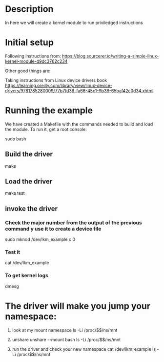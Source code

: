 # Description

In here we will create a kernel module to run priviledged instructions

# Initial setup
Following instructions from:
https://blog.sourcerer.io/writing-a-simple-linux-kernel-module-d9dc3762c234

Other good things are:

Taking instructions from Linux device drivers book
https://learning.oreilly.com/library/view/linux-device-drivers/9781785280009/77b7fd36-fa66-45c1-9b38-65baf42c0d34.xhtml

# Running the example
We have created a Makefile with the commands needed to build and load the module. 
To run it, get a root console:

sudo bash

## Build the driver
make

## Load the driver
make test

## invoke the driver

### Check the major number from the output of the previous command y use it to create a device file
sudo mknod /dev/lkm_example c <MAJOR> 0

### Test it
cat /dev/lkm_example

### To get kernel logs
dmesg

# The driver will make you jump your namespace:
1. look at my mount namespace
ls -Li /proc/$$/ns/mnt

2. unshare
unshare --mount
bash
ls -Li /proc/$$/ns/mnt

3. run the driver and check your new namespace
cat /dev/lkm_example
ls -Li /proc/$$/ns/mnt